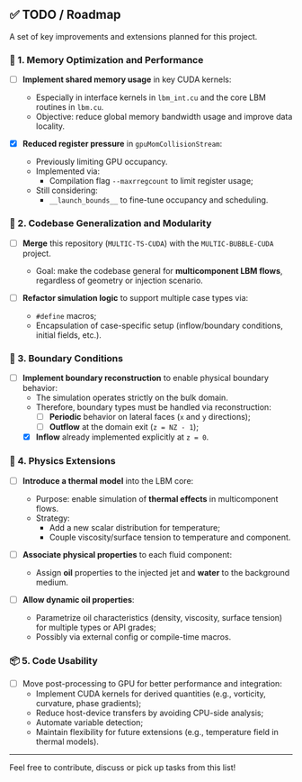 ## ✅ TODO / Roadmap

A set of key improvements and extensions planned for this project.

### 🔧 1. Memory Optimization and Performance

- [ ] **Implement shared memory usage** in key CUDA kernels:
  - Especially in interface kernels in `lbm_int.cu` and the core LBM routines in `lbm.cu`.
  - Objective: reduce global memory bandwidth usage and improve data locality.

- [x] **Reduced register pressure** in `gpuMomCollisionStream`:
  - Previously limiting GPU occupancy.
  - Implemented via:
    - Compilation flag `--maxrregcount` to limit register usage;
  - Still considering:
    - `__launch_bounds__` to fine-tune occupancy and scheduling.

### 🧩 2. Codebase Generalization and Modularity

- [ ] **Merge** this repository (`MULTIC-TS-CUDA`) with the `MULTIC-BUBBLE-CUDA` project.
  - Goal: make the codebase general for **multicomponent LBM flows**, regardless of geometry or injection scenario.

- [ ] **Refactor simulation logic** to support multiple case types via:
  - `#define` macros;
  - Encapsulation of case-specific setup (inflow/boundary conditions, initial fields, etc.).

### 🌊 3. Boundary Conditions

- [ ] **Implement boundary reconstruction** to enable physical boundary behavior:
  - The simulation operates strictly on the bulk domain.
  - Therefore, boundary types must be handled via reconstruction:
    - [ ] **Periodic** behavior on lateral faces (`x` and `y` directions);
    - [ ] **Outflow** at the domain exit (`z = NZ - 1`);
  - [x] **Inflow** already implemented explicitly at `z = 0`.

### 🔬 4. Physics Extensions

- [ ] **Introduce a thermal model** into the LBM core:
  - Purpose: enable simulation of **thermal effects** in multicomponent flows.
  - Strategy:
    - Add a new scalar distribution for temperature;
    - Couple viscosity/surface tension to temperature and component.

- [ ] **Associate physical properties** to each fluid component:
  - Assign **oil** properties to the injected jet and **water** to the background medium.

- [ ] **Allow dynamic oil properties**:
  - Parametrize oil characteristics (density, viscosity, surface tension) for multiple types or API grades;
  - Possibly via external config or compile-time macros.

### 📦 5. Code Usability

- [ ] Move post-processing to GPU for better performance and integration:
  - Implement CUDA kernels for derived quantities (e.g., vorticity, curvature, phase gradients);
  - Reduce host-device transfers by avoiding CPU-side analysis;
  - Automate variable detection;
  - Maintain flexibility for future extensions (e.g., temperature field in thermal models).

---

Feel free to contribute, discuss or pick up tasks from this list!
